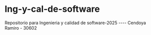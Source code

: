 # Ing-y-cal-de-software
Repositorio para Ingenieria y calidad de software-2025 ---- Cendoya Ramiro - 30602
